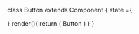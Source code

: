 class Button extends Component {
state ={
  
 }
render(){
return (
<View>
<Text>Button</Text>
</View>
)
}
}
